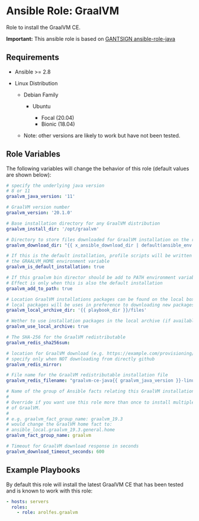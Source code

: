 Ansible Role: GraalVM
=====================

Role to install the GraalVM CE.

**Important:** This ansible role is based on [GANTSIGN ansible-role-java](https://github.com/gantsign/ansible-role-java)

Requirements
------------

* Ansible >= 2.8

* Linux Distribution

    * Debian Family

        * Ubuntu

            * Focal (20.04)
            * Bionic (18.04)

    * Note: other versions are likely to work but have not been tested.

Role Variables
--------------

The following variables will change the behavior of this role (default values
are shown below):

```yaml
# specify the underlying java version
# 8 or 11
graalvm_java_version: '11'

# GraalVM version number
graalvm_version: '20.1.0'

# Base installation directory for any GraalVM distribution
graalvm_install_dir: '/opt/graalvm'

# Directory to store files downloaded for GraalVM installation on the remote box
graalvm_download_dir: "{{ x_ansible_download_dir | default(ansible_env.HOME + '/.ansible/tmp/downloads') }}"

# If this is the default installation, profile scripts will be written to set
# the GRAALVM_HOME environment variable
graalvm_is_default_installation: true

# If this graalvm bin director should be add to PATH environment variable
# Effect is only when this is also the default installation
graalvm_add_to_path: true

# Location GraalVM installations packages can be found on the local box
# local packages will be uses in preference to downloading new packages.
graalvm_local_archive_dir: '{{ playbook_dir }}/files'

# Wether to use installation packages in the local archive (if available)
graalvm_use_local_archive: true

# The SHA-256 for the GraalVM redistributable
graalvm_redis_sha256sum:

# location for GraalVM download (e.g. https://example.com/provisioning/files)
# specify only when NOT downloading from directly github
graalvm_redis_mirror: 

# File name for the GraalVM redistributable installation file
graalvm_redis_filename: "graalvm-ce-java{{ graalvm_java_version }}-linux-amd64-{{ graalvm_version }}.tar.gz"

# Name of the group of Ansible facts relating this GraalVM installation.
#
# Override if you want use this role more than once to install multiple versions
# of GraalVM.
#
# e.g. graalvm_fact_group_name: graalvm_19.3
# would change the GraalVM home fact to:
# ansible_local.graalvm_19.3.general.home
graalvm_fact_group_name: graalvm

# Timeout for GraalVM download response in seconds
graalvm_download_timeout_seconds: 600
```

Example Playbooks
-----------------

By default this role will install the latest GraalVM CE that has been tested and is known to work with this role:

```yaml
- hosts: servers
  roles:
    - role: arolfes.graalvm
```
